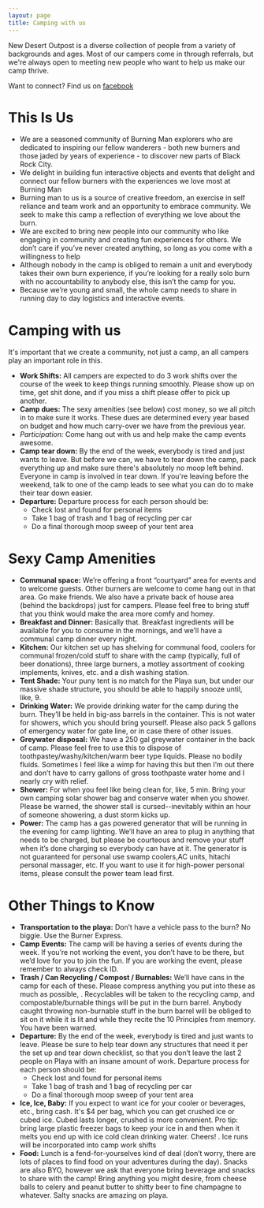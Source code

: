 ```yaml
---
layout: page
title: Camping with us
---
```


New Desert Outpost is a diverse collection of people from a variety of backgrounds and ages. Most of our campers come in through referrals, but we're always open to meeting new people who want to help us make our camp thrive.

Want to connect? Find us on [facebook](https://www.facebook.com/newdesertoutpost)

# This Is Us
* We are a seasoned community of Burning Man explorers who are dedicated to inspiring our fellow wanderers - both new burners and those jaded by years of experience - to discover new parts of Black Rock City.
* We delight in building fun interactive objects and events that delight and connect our fellow burners with the experiences we love most at Burning Man
* Burning man to us is a source of creative freedom, an exercise in self reliance and team work and an opportunity to embrace community. We seek to make this camp a reflection of everything we love about the burn.
* We are excited to bring new people into our community who like engaging in community and creating fun experiences for others. We don’t care if you’ve never created anything, so long as you come with a willingness to help
* Although nobody in the camp is obliged to remain a unit and everybody takes their own burn experience, if you’re looking for a really solo burn with no accountability to anybody else, this isn’t the camp for you.
* Because we’re young and small, the whole camp needs to share in running day to day logistics and interactive events.

# Camping with us

It's important that we create a community, not just a camp, an all campers play an important role in this.

* **Work Shifts:** All campers are expected to do 3 work shifts over the course of the week to keep things running smoothly. Please show up on time, get shit done, and if you miss a shift please offer to pick up another.
* **Camp dues:** The sexy amenities (see below) cost money, so we all pitch in to make sure it works. These dues are determined every year based on budget and how much carry-over we have from the previous year.
* *Participation:* Come hang out with us and help make the camp events awesome.
* **Camp tear down:** By the end of the week, everybody is tired and just wants to leave. But before we can, we have to tear down the camp, pack everything up and make sure there's absolutely no moop left behind. Everyone in camp is involved in tear down. If you're leaving before the weekend, talk to one of the camp leads to see what you can do to make their tear down easier.
* **Departure:** Departure process for each person should be:
  * Check lost and found for personal items
  * Take 1 bag of trash and 1 bag of recycling per car
  * Do a final thorough moop sweep of your tent area


# Sexy Camp Amenities

* **Communal space:** We’re offering a front “courtyard” area for events and to welcome guests. Other burners are welcome to come hang out in that area. Go make friends. We also have a private back of house area (behind the backdrops) just for campers. Please feel free to bring stuff that you think would make the area more comfy and homey.
* **Breakfast and Dinner:** Basically that. Breakfast ingredients will be available for you to consume in the mornings, and we’ll have a communal camp dinner every night.
* **Kitchen:** Our kitchen set up has shelving for communal food, coolers for communal frozen/cold stuff to share with the camp (typically, full of beer donations), three large burners, a motley assortment of cooking implements, knives, etc. and a dish washing station.
* **Tent Shade:** Your puny tent is no match for the Playa sun, but under our massive shade structure, you should be able to happily snooze until, like, 9.
* **Drinking Water:** We provide drinking water for the camp during the burn. They’ll be held in big-ass barrels in the container. This is not water for showers, which you should bring yourself. Please also pack 5 gallons of emergency water for gate line, or in case there of other issues.
* **Greywater disposal:** We have a 250 gal greywater container in the back of camp. Please feel free to use this to dispose of toothpastey/washy/kitchen/warm beer type liquids. Please no bodily fluids. Sometimes I feel like a wimp for having this but then I’m out there and don’t have to carry gallons of gross toothpaste water home and I nearly cry with relief.
* **Shower:** For when you feel like being clean for, like, 5 min. Bring your own camping solar shower bag and conserve water when you shower. Please be warned, the shower stall is cursed--inevitably within an hour of someone showering, a dust storm kicks up.
* **Power:** The camp has a gas powered generator that will be running in the evening for camp lighting. We’ll have an area to plug in anything that needs to be charged, but please be courteous and remove your stuff when it’s done charging so everybody can have at it. The generator is not guaranteed for personal use swamp coolers,AC units, hitachi personal massager, etc. If you want to use it for high-power personal items, please consult the power team lead first.

# Other Things to Know
* **Transportation to the playa:** Don’t have a vehicle pass to the burn? No biggie. Use the Burner Express.
* **Camp Events:** The camp will be having a series of events during the week. If you’re not working the event, you don’t have to be there, but we’d love for you to join the fun. If you are working the event, please remember to always check ID.
* **Trash / Can Recycling / Compost / Burnables:** We’ll have cans in the camp for each of these. Please compress anything you put into these as much as possible, . Recyclables will be taken to the recycling camp, and compostable/burnable things will be put in the burn barrel. Anybody caught throwing non-burnable stuff in the burn barrel will be obliged to sit on it while it is lit and while they recite the 10 Principles from memory. You have been warned.
* **Departure:** By the end of the week, everybody is tired and just wants to leave. Please be sure to help tear down any structures that need it per the set up and tear down checklist, so that you don’t leave the last 2 people on Playa with an insane amount of work. Departure process for each person should be:
  * Check lost and found for personal items
  * Take 1 bag of trash and 1 bag of recycling per car
  * Do a final thorough moop sweep of your tent area
* **Ice, Ice, Baby:** If you expect to want ice for your cooler or beverages, etc., bring cash. It's $4 per bag, which you can get crushed ice or cubed ice. Cubed lasts longer, crushed is more convenient. Pro tip: bring large plastic freezer bags to keep your ice in and then when it melts you end up with ice cold clean drinking water. Cheers! . Ice runs will be incorporated into camp work shifts
* **Food:** Lunch is a fend-for-yourselves kind of deal (don’t worry, there are lots of places to find food on your adventures during the day). Snacks are also BYO, however we ask that everyone bring beverage and snacks to share with the camp! Bring anything you might desire, from cheese balls to celery and peanut butter to shitty beer to fine champagne to whatever. Salty snacks are amazing on playa.